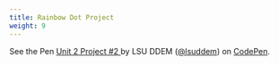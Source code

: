 ```yaml
---
title: Rainbow Dot Project
weight: 9
---
```

<p data-height="600" data-theme-id="33744" data-slug-hash="e7d509b67c15c4c731ee9e545822234a" data-default-tab="js,result" data-user="lsuddem" data-pen-title="Unit 2 Project #2 " data-editable="true" class="codepen">See the Pen <a href="https://codepen.io/lsuddem/pen/e7d509b67c15c4c731ee9e545822234a/">Unit 2 Project #2 </a> by LSU DDEM (<a href="https://codepen.io/lsuddem">@lsuddem</a>) on <a href="https://codepen.io">CodePen</a>.</p>
<script async src="https://static.codepen.io/assets/embed/ei.js"></script>